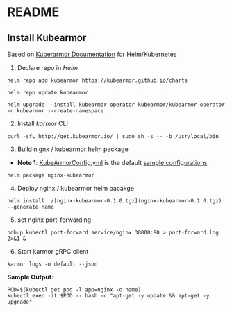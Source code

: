 # README

## Install Kubearmor 
Based on [Kuberarmor Documentation](https://docs.kubearmor.io/kubearmor/) for Helm/Kubernetes 

1. Declare repo in _Helm_
```shell
helm repo add kubearmor https://kubearmor.github.io/charts

helm repo update kubearmor

helm upgrade --install kubearmor-operator kubearmor/kubearmor-operator -n kubearmor --create-namespace
```

2. Install _karmor_ CLI
```shell
curl -sfL http://get.kubearmor.io/ | sudo sh -s -- -b /usr/local/bin
```

3. Build nignx / kubearmor helm package 
* **Note 1**:  [KubeArmorConfig.yml](nginx-kubearmor%2Ftemplates%2FKubeArmorConfig.yml) is the default [sample configurations](https://raw.githubusercontent.com/kubearmor/KubeArmor/main/pkg/KubeArmorOperator/config/samples/sample-config.yml). 
```shell
helm package nginx-kubearmor
```

4. Deploy nginx / kubearmor helm pacakge 
```shell
helm install ./[nginx-kubearmor-0.1.0.tgz](nginx-kubearmor-0.1.0.tgz) --generate-name
```

5. set nginx port-forwarding 
```shell
nohup kubectl port-forward service/nginx 30800:80 > port-forward.log 2>&1 &
```

6. Start karmor gRPC client 
```shell
karmor logs -n default --json
```

**Sample Output**: 
```shell
POD=$(kubectl get pod -l app=nginx -o name)
kubectl exec -it $POD -- bash -c "apt-get -y update && apt-get -y upgrade"

```